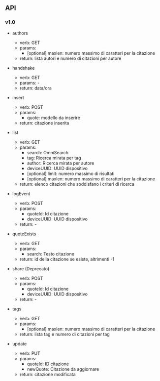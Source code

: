 ## API

### v1.0

- authors
	- verb: GET
	- params: 
		- [optional] maxlen: numero massimo di caratteri per la citazione
	- return: lista autori e numero di citazioni per autore
	
- handshake
	- verb: GET
	- params: -
	- return: data/ora
	
- insert
	- verb: POST
	- params:
		- quote: modello da inserire
	- return: citazione inserita
	
- list
	- verb: GET
	- params:
		- search: OmniSearch
		- tag: Ricerca mirata per tag
		- author: Ricerca mirata per autore
		- deviceUUID: UUID dispositivo
		- [optional] limit: numero massimo di risultati 
		- [optional] maxlen: numero massimo di caratteri per la citazione		
	- return: elenco citazioni che soddisfano i criteri di ricerca

- logEvent
	- verb: POST
	- params:
		- quoteId: Id citazione
		- deviceUUID: UUID dispositivo
	- return: -
	
- quoteExists
	- verb: GET
	- params:
		- search: Testo citazione
	- return: id della citazione se esiste, altrimenti -1

- share (Deprecato)
	- verb: POST
	- params:
		- quoteId: Id citazione
		- deviceUUID: UUID dispositivo
	- return: -

- tags
	- verb: GET
	- params: 
		- [optional] maxlen: numero massimo di caratteri per la citazione
	- return: lista tag e numero di citazioni per tag
	
- update
	- verb: PUT
	- params: 
		- quoteId: ID citazione
		- newQuote: Citazione da aggiornare
	- return: citazione modificata